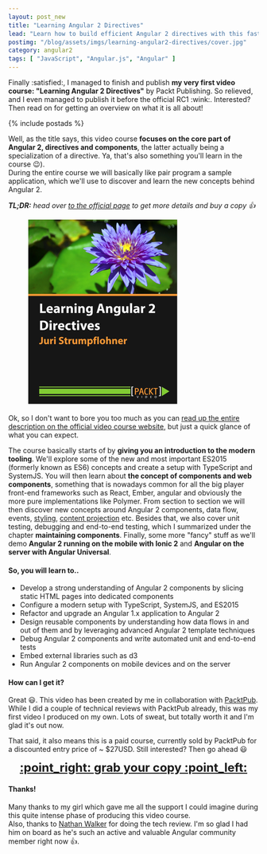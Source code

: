 ```yaml
---
layout: post_new
title: "Learning Angular 2 Directives"
lead: "Learn how to build efficient Angular 2 directives with this fast and interactive video course"
postimg: "/blog/assets/imgs/learning-angular2-directives/cover.jpg"
category: angular2
tags: [ "JavaScript", "Angular.js", "Angular" ]
---
```


<div class="article-intro">
    Finally :satisfied:, I managed to finish and publish <strong>my very first video course: "Learning Angular 2 Directives"</strong> by Packt Publishing. So relieved, and I even managed to publish it before the official RC1 :wink:. Interested? Then read on for getting an overview on what it is all about!
</div>

{% include postads %}

Well, as the title says, this video course **focuses on the core part of Angular 2, directives and components**, the latter actually being a specialization of a directive. Ya, that's also something you'll learn in the course :wink:).  
During the entire course we will basically like pair program a sample application, which we'll use to discover and learn the new concepts behind Angular 2.

<em><strong>TL;DR:</strong> head over [to the official page](https://goo.gl/iJKPUi) to get more details and buy a copy :thumbsup:</em>

<figure class="image--small">
    <a href="https://goo.gl/iJKPUi" class="learning-ng2-course">
        <img src="/blog/assets/imgs/learning-angular2-directives/cover.jpg" />
    </a>
</figure>


Ok, so I don't want to bore you too much as you can [read up the entire description on the official video course website](https://goo.gl/iJKPUi), but just a quick glance of what you can expect.

The course basically starts of by **giving you an introduction to the modern tooling**. We'll explore some of the new and most important ES2015 (formerly known as ES6) concepts and create a setup with TypeScript and SystemJS. You will then learn about **the concept of components and web components**, something that is nowadays common for all the big player front-end frameworks such as React, Ember, angular and obviously the more pure implementations like Polymer. From section to section we will then discover new concepts around Angular 2 components, data flow, events, [styling](/blog/2016/01/learning-ng2-dynamic-styles/), [content projection](/blog/2016/01/ng2-multi-content-projection/) etc. Besides that, we also cover unit testing, debugging and end-to-end testing, which I summarized under the chapter **maintaining components**. Finally, some more "fancy" stuff as we'll demo **Angular 2 running on the mobile with Ionic 2** and **Angular on the server with Angular Universal**.

#### So, you will learn to..

- Develop a strong understanding of Angular 2 components by slicing static HTML pages into dedicated components
- Configure a modern setup with TypeScript, SystemJS, and ES2015
- Refactor and upgrade an Angular 1.x application to Angular 2
- Design reusable components by understanding how data flows in and out of them and by leveraging advanced Angular 2 template techniques
- Debug Angular 2 components and write automated unit and end-to-end tests
- Embed external libraries such as d3 
- Run Angular 2 components on mobile devices and on the server

#### How can I get it?

Great :smiley:. This video has been created by me in collaboration with [PacktPub](https://www.packtpub.com/). While I did a couple of technical reviews with PacktPub already, this was my first video I produced on my own. Lots of sweat, but totally worth it and I'm glad it's out now.

That said, it also means this is a paid course, currently sold by PacktPub for a discounted entry price of ~ $27USD. Still interested? Then go ahead :smiley:

<p style="text-align:center">
    <a href="https://goo.gl/iJKPUi" class="learning-ng2-course" style="font-size:24px;font-weight: bold;background-image:none">:point_right: grab your copy :point_left:</a>
</p>

#### Thanks!

Many thanks to my girl which gave me all the support I could imagine during this quite intense phase of producing this video course.  
Also, thanks to [Nathan Walker](https://twitter.com/wwwalkerrun) for doing the tech review. I'm so glad I had him on board as he's such an active and valuable Angular community member right now :+1:.